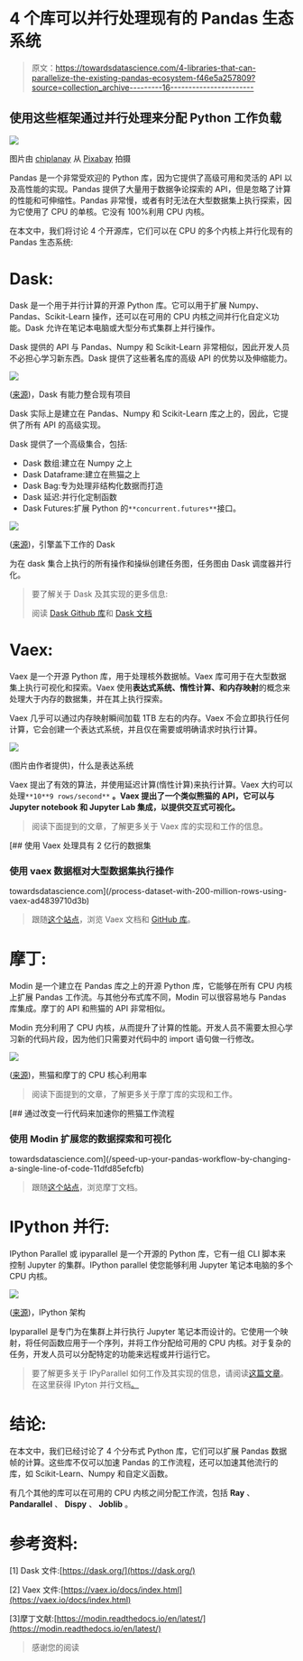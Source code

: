 # 4 个库可以并行处理现有的 Pandas 生态系统

> 原文：<https://towardsdatascience.com/4-libraries-that-can-parallelize-the-existing-pandas-ecosystem-f46e5a257809?source=collection_archive---------16----------------------->

## 使用这些框架通过并行处理来分配 Python 工作负载

![](img/9196daa9439393d5e5d6e001119d53f7.png)

图片由 [chiplanay](https://pixabay.com/users/chiplanay-1971251/?utm_source=link-attribution&amp;utm_medium=referral&amp;utm_campaign=image&amp;utm_content=5070031) 从 [Pixabay](https://pixabay.com/?utm_source=link-attribution&amp;utm_medium=referral&amp;utm_campaign=image&amp;utm_content=5070031) 拍摄

Pandas 是一个非常受欢迎的 Python 库，因为它提供了高级可用和灵活的 API 以及高性能的实现。Pandas 提供了大量用于数据争论探索的 API，但是忽略了计算的性能和可伸缩性。Pandas 非常慢，或者有时无法在大型数据集上执行探索，因为它使用了 CPU 的单核。它没有 100%利用 CPU 内核。

在本文中，我们将讨论 4 个开源库，它们可以在 CPU 的多个内核上并行化现有的 Pandas 生态系统:

# Dask:

Dask 是一个用于并行计算的开源 Python 库。它可以用于扩展 Numpy、Pandas、Scikit-Learn 操作，还可以在可用的 CPU 内核之间并行化自定义功能。Dask 允许在笔记本电脑或大型分布式集群上并行操作。

Dask 提供的 API 与 Pandas、Numpy 和 Scikit-Learn 非常相似，因此开发人员不必担心学习新东西。Dask 提供了这些著名库的高级 API 的优势以及伸缩能力。

![](img/ae53a01b66a0f036fb98e50e4e0cca90.png)

([来源](https://dask.org/))，Dask 有能力整合现有项目

Dask 实际上是建立在 Pandas、Numpy 和 Scikit-Learn 库之上的，因此，它提供了所有 API 的高级实现。

Dask 提供了一个高级集合，包括:

*   Dask 数组:建立在 Numpy 之上
*   Dask Dataframe:建立在熊猫之上
*   Dask Bag:专为处理非结构化数据而打造
*   Dask 延迟:并行化定制函数
*   Dask Futures:扩展 Python 的`**concurrent.futures**`接口。

![](img/8169084b32935a946580a159ae5118a8.png)

([来源](https://dask.org/))，引擎盖下工作的 Dask

为在 dask 集合上执行的所有操作和操纵创建任务图，任务图由 Dask 调度器并行化。

> 要了解关于 Dask 及其实现的更多信息:
> 
> 阅读 [Dask Github 库](https://github.com/dask/dask)和 [Dask 文档](https://dask.org/)

# Vaex:

Vaex 是一个开源 Python 库，用于处理核外数据帧。Vaex 库可用于在大型数据集上执行可视化和探索。Vaex 使用**表达式系统、惰性计算、**和**内存映射**的概念来处理大于内存的数据集，并在其上执行探索。

Vaex 几乎可以通过内存映射瞬间加载 1TB 左右的内存。Vaex 不会立即执行任何计算，它会创建一个表达式系统，并且仅在需要或明确请求时执行计算。

![](img/190701c9e1a28fbfb62b21ed4138af22.png)

(图片由作者提供)，什么是表达系统

Vaex 提出了有效的算法，并使用延迟计算(惰性计算)来执行计算。Vaex 大约可以处理`**10**9 rows/second**` **。Vaex 提出了一个类似熊猫的 API，它可以与 Jupyter notebook 和 Jupyter Lab 集成，以提供交互式可视化。**

> 阅读下面提到的文章，了解更多关于 Vaex 库的实现和工作的信息。

[](/process-dataset-with-200-million-rows-using-vaex-ad4839710d3b) [## 使用 Vaex 处理具有 2 亿行的数据集

### 使用 vaex 数据框对大型数据集执行操作

towardsdatascience.com](/process-dataset-with-200-million-rows-using-vaex-ad4839710d3b) 

> 跟随[这个站点](https://vaex.io/docs/index.html)，浏览 Vaex 文档和 [GitHub 库](https://github.com/vaexio/vaex)。

# 摩丁:

Modin 是一个建立在 Pandas 库之上的开源 Python 库，它能够在所有 CPU 内核上扩展 Pandas 工作流。与其他分布式库不同，Modin 可以很容易地与 Pandas 库集成。摩丁的 API 和熊猫的 API 非常相似。

Modin 充分利用了 CPU 内核，从而提升了计算的性能。开发人员不需要太担心学习新的代码片段，因为他们只需要对代码中的 import 语句做一行修改。

![](img/7942b1511d08b01b48b9b44f748428da.png)

([来源](https://www.youtube.com/watch?v=-HjLd_3ahCw))，熊猫和摩丁的 CPU 核心利用率

> 阅读下面提到的文章，了解更多关于摩丁库的实现和工作。

[](/speed-up-your-pandas-workflow-by-changing-a-single-line-of-code-11dfd85efcfb) [## 通过改变一行代码来加速你的熊猫工作流程

### 使用 Modin 扩展您的数据探索和可视化

towardsdatascience.com](/speed-up-your-pandas-workflow-by-changing-a-single-line-of-code-11dfd85efcfb) 

> 跟随[这个站点](https://modin.readthedocs.io/en/latest/)，浏览摩丁文档。

# IPython 并行:

IPython Parallel 或 ipyparallel 是一个开源的 Python 库，它有一组 CLI 脚本来控制 Jupyter 的集群。IPython parallel 使您能够利用 Jupyter 笔记本电脑的多个 CPU 内核。

![](img/a3e34aa10b2f5b3565833fe4d4d669e0.png)

([来源](https://ipython.org/ipython-doc/3/parallel/parallel_intro.html))，IPython 架构

Ipyparallel 是专门为在集群上并行执行 Jupyter 笔记本而设计的。它使用一个映射，将任何函数应用于一个序列，并将工作分配给可用的 CPU 内核。对于复杂的任务，开发人员可以分配特定的功能来远程或并行运行它。

> 要了解更多关于 IPyParallel 如何工作及其实现的信息，请阅读[这篇文章](https://ipython.org/ipython-doc/3/parallel/parallel_intro.html)。在这里获得 IPyton 并行文档[。](https://ipyparallel.readthedocs.io/en/latest/)

# 结论:

在本文中，我们已经讨论了 4 个分布式 Python 库，它们可以扩展 Pandas 数据帧的计算。这些库不仅可以加速 Pandas 的工作流程，还可以加速其他流行的库，如 Scikit-Learn、Numpy 和自定义函数。

有几个其他的库可以在可用的 CPU 内核之间分配工作流，包括 **Ray** 、 **Pandarallel** 、 **Dispy** 、 **Joblib** 。

# 参考资料:

[1] Dask 文件:[https://dask.org/](https://dask.org/)

[2] Vaex 文件:[https://vaex.io/docs/index.html](https://vaex.io/docs/index.html)

[3]摩丁文献:[https://modin.readthedocs.io/en/latest/](https://modin.readthedocs.io/en/latest/)

> 感谢您的阅读